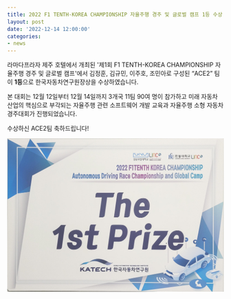 ```yaml
---
title: 2022 F1 TENTH-KOREA CHAMPIONSHIP 자율주행 경주 및 글로벌 캠프 1등 수상
layout: post
date: '2022-12-14 12:00:00'
categories:
- news
---
```


라마다프라자 제주 호텔에서 개최된 '제1회 F1 TENTH-KOREA CHAMPIONSHIP 자율주행 경주 및 글로벌 캠프'에서 김정훈, 김규민, 이주호, 조민아로 구성된 “ACE2” 팀이 **1등**으로 한국자동차연구원장상을 수상하였습니다. 

본 대회는 12월 12일부터 12월 14일까지 3개국 11팀 90여 명이 참가하고 미래 자동차 산업의 핵심으로 부각되는 자율주행 관련 소프트웨어 개발 교육과 자율주행 소형 자동차 경주대회가 진행되었습니다.

수상하신 ACE2팀 축하드립니다!


<img src="/post_image/221214_F1_tenth_1st_prize.jpg" width="700">
